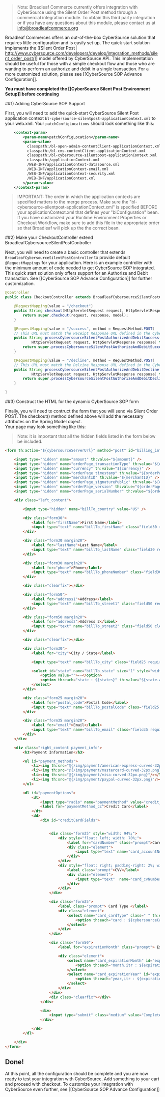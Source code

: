 > Note: Broadleaf Commerce currently offers integration with CyberSource using the Silent Order Post method through a commercial integration module. To obtain this third party integration or if you have any questions about this module, please contact us at info@broadleafcommerce.org

Broadleaf Commerces offers an out-of-the-box CyberSource solution that requires little configuration and is easily set up. 
The quick start solution implements the [[Silent Order Post | http://www.cybersource.com/developers/develop/integration_methods/silent_order_post/]] model offered by CyberSource API.
This implementation should be useful for those with a simple checkout flow and those who are wanting to perform an authorize and debit in a single transaction. For a more customized solution, please see [[CyberSource SOP Advance Configuration]].

**You must have completed the [[CyberSource Silent Post Environment Setup]] before continuing**

##1) Adding CyberSource SOP Support

First, you will need to add the quick-start CyberSource Silent Post application context `bl-cybersource-silentpost-applicationContext.xml` to your web.xml.
Your `patchConfigLocations` should look something like this:

```xml
	<context-param>
		<param-name>patchConfigLocation</param-name>
		<param-value>
          classpath:/bl-open-admin-contentClient-applicationContext.xml
          classpath:/bl-cms-contentClient-applicationContext.xml
          classpath:/bl-cybersource-silentpost-applicationContext.xml
          classpath:/applicationContext.xml
          /WEB-INF/applicationContext-datasource.xml
          /WEB-INF/applicationContext-email.xml
          /WEB-INF/applicationContext-security.xml
          /WEB-INF/applicationContext.xml
        </param-value>
	</context-param>
```
> IMPORTANT: The order in which the application contexts are specified matters to the merge process. Make sure the "bl-cybersource-silentpost-applicationContext.xml" is specified BEFORE your applicationContext.xml that defines your "blConfiguration" bean. If you have customized your Runtime Environment Properties or Checkout Workflow, make sure to add this file in the appropriate order so that Broadleaf will pick up the the correct bean.

##2) Make your CheckoutController extend BroadleafCybersourceSilentPostController

Next, you will need to create a basic controller that extends `BroadleafCybersourceSilentPostController` to provide default `@RequestMappings` for your application.
Here is an example controller with the minimum amount of code needed to get CyberSource SOP integrated. 
This quick start solution only offers support for an Authorize and Debit transaction. See [[CyberSource SOP Advance Configuration]] for further customization.

```java
@Controller
public class CheckoutController extends BroadleafCybersourceSilentPostController {

    @RequestMapping(value = "/checkout")
    public String checkout(HttpServletRequest request, HttpServletResponse response, Model model) {
        return super.checkout(request, response, model);
    }

    @RequestMapping(value = "/success", method = RequestMethod.POST)
    // This URL must match the Receipt Response URL defined in the CyberSource Business Center
    public String processCybersourceSilentPostAuthorizeAndDebitSuccess(Model model,
            HttpServletRequest request, HttpServletResponse response) throws CheckoutException, PricingException {
        return super.processCybersourceSilentPostAuthorizeAndDebitSuccess(model, request, response);
    }

    @RequestMapping(value = "/decline", method = RequestMethod.POST)
    // This URL must match the Delcine Response URL defined in the CyberSource Business Center
    public String processCybersourceSilentPostAuthorizeAndDebitDecline(Model model,
            HttpServletRequest request, HttpServletResponse response) throws CheckoutException, PricingException {
        return super.processCybersourceSilentPostAuthorizeAndDebitDecline(model, request, response);
    }

}
```

##3) Construct the HTML for the dynamic CyberSource SOP form

Finally, you will need to contruct the form that you will send via Silent Order POST. The checkout() method defined above will add the necessary attributes on the Spring Model object.  
Your page may look something like this:

> Note: it is important that all the hidden fields listed in the form below be included.

```html
<form th:action="${cybersourceServerUrl}" method="post" id="billing_info">

    <input type="hidden" name="amount" th:value="${amount}" />
    <input type="hidden" name="orderPage_transactionType" th:value="${orderPage_transactionType}" />
    <input type="hidden" name="currency" th:value="${currency}" />
    <input type="hidden" name="orderPage_timestamp" th:value="${orderPage_timestamp}" />
    <input type="hidden" name="merchantID" th:value="${merchantID}" />
    <input type="hidden" name="orderPage_signaturePublic" th:value="${orderPage_signaturePublic}" />
    <input type="hidden" name="orderPage_version" th:value="${orderPage_version}" />
    <input type="hidden" name="orderPage_serialNumber" th:value="${orderPage_serialNumber}" />

    <div class="left_content">

        <input type="hidden" name="billTo_country" value="US" />

        <div class="form30">
            <label for="firstName">First Name</label>
            <input type="text" name="billTo_firstName" class="field30 required clearable" th:disabled="${!validShipping}" />
        </div>

        <div class="form30 margin20">
            <label for="lastName">Last Name</label>
            <input type="text" name="billTo_lastName" class="field30 required clearable" th:disabled="${!validShipping}" />
        </div>

        <div class="form30 margin20">
            <label for="phone">Phone</label>
            <input type="text" name="billTo_phoneNumber" class="field30 clearable" th:disabled="${!validShipping}"/>
        </div>

        <div class="clearfix"></div>

        <div class="form50">
            <label for="address1">Address</label>
            <input type="text" name="billTo_street1" class="field50 required clearable" th:disabled="${!validShipping}" />
        </div>

        <div class="form50 margin20">
            <label for="address2">Address 2</label>
            <input type="text" name="billTo_street2" class="field50 clearable" th:disabled="${!validShipping}" />
        </div>

        <div class="clearfix"></div>

        <div class="form30">
            <label for="city">City / State</label>

            <input type="text" name="billTo_city" class="field25 required clearable" th:disabled="${!validShipping}" />

            <select id="state" name="billTo_state" size="1" style="width: 48px;" class="required clearable" th:disabled="${!validShipping}">
                <option value="">--</option>
                <option th:each="state : ${states}" th:value="${state.abbreviation}" th:text="${state.abbreviation}"></option>
            </select>
        </div>

        <div class="form25 margin20">
            <label for="postal_code">Postal Code</label>
            <input type="text" name="billTo_postalCode" class="field25 clearable" th:disabled="${!validShipping}" />
        </div>

        <div class="form35 margin20">
            <label for="email">Email</label>
            <input type="text" name="billTo_email" class="field35 required clearable" th:disabled="${!validShipping}" />
        </div>
    </div>

    <div class="right_content payment_info">
        <h3>Payment Information</h3>

        <ul id="payment_methods">
            <li><img th:src="@{/img/payment/american-express-curved-32px.png}"/></li>
            <li><img th:src="@{/img/payment/mastercard-curved-32px.png}"/></li>
            <li><img th:src="@{/img/payment/visa-curved-32px.png}"/></li>
            <li><img th:src="@{/img/payment/paypal-curved-32px.png}"/></li>
        </ul>

        <dl id="paymentOptions">
            <dt>
                <input type="radio" name="paymentMethod" value="credit_card" id="paymentMethod_cc" />
                <label for="paymentMethod_cc">Credit Card</label>
            </dt>
            <dd>
                <div id="creditCardFields">


                    <div class="form25" style="width: 94%;">
                        <div style="float: left; width: 70%;">
                            <label for="cardNumber" class="prompt">Card Number</label>
                            <div class="element">
                                <input type="text" name="card_accountNumber" value="" id="cardNumber" class="field30" autocomplete="off" style="width: 100%" th:disabled="${!validShipping}" />
                            </div>
                        </div>
                        <div style="float: right; padding-right: 2%; width: 16%">
                            <label class="prompt">CVV</label>
                            <div class="element">
                                <input type="text"  name="card_cvNumber" id="securityCode" class="field30" autocomplete="off" style="width: 100%"  th:disabled="${!validShipping}"/>
                            </div>
                        </div>
                    </div>

                    <div class="form25">
                        <label class="prompt"> Card Type </label>
                        <div class="element">
                            <select name="card_cardType" class=" " th:disabled="${!validShipping}">
                                <option th:each="card : ${cybersourceCardTypes}" th:value="${card.value}" th:text="${card.key}"></option>
                            </select>
                        </div>
                    </div>

                    <div class="form50">
                        <label for="expirationMonth" class="prompt"> Expiration Date </label>

                        <div class="element">
                            <select name="card_expirationMonth" id="expirationMonth" class=" " th:disabled="${!validShipping}">
                                <option th:each="month,itr : ${expirationMonths}" th:value="${itr.count}" th:text="${month}"></option>
                            </select>
                            <select name="card_expirationYear" id="expirationYear" class=" " th:disabled="${!validShipping}">
                                <option th:each="year,itr : ${expirationYears}" th:value="${year}" th:text="${year}"></option>
                            </select>
                        </div>
                    </div>
                    <div class="clearfix"></div>
                </div>

                <div>
                    <input type="submit" class="medium" value="Complete Order" th:disabled="${!validShipping}" th:classappend="${validShipping}? 'red' : 'gray'"/>
                </div>

            </dd>
        </dl>

    </div>
</form>
```

## Done!
At this point, all the configuration should be complete and you are now ready to test your integration with CyberSource. Add something to your cart and proceed with checkout.
To customize your integration with CyberSource even further, see [[CyberSource SOP Advance Configuration]] 